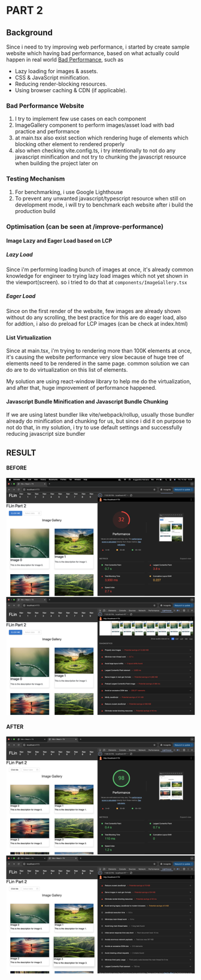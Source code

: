 # PART 2

## Background

Since i need to try improving web performance, i started by create sample website which having bad performance, based on what actually could happen in real world [Bad Performance](./bad-performance), such as

- Lazy loading for images & assets.
- CSS & JavaScript minification.
- Reducing render-blocking resources.
- Using browser caching & CDN (if applicable).

### Bad Performance Website

1. I try to implement few use cases on each component
2. ImageGallery component to perform images/asset load with bad practice and performance
3. at main.tsx also exist section which rendering huge of elements which blocking other element to rendered properly
4. also when checking vite.config.ts, i try intentionally to not do any javascript minification and not try to chunking the javascript resource when building the project later on

### Testing Mechanism

1. For benchmarking, i use Google Lighthouse
2. To prevent any unwanted javascript/typescript resource when still on development mode, i will try to benchmark each website after i build the production build

### Optimisation (can be seen at /improve-performance)

#### Image Lazy and Eager Load based on LCP

##### Lazy Load

Since i'm performing loading bunch of images at once, it's already common knowledge for engineer to trying lazy load images which not yet shown in the viewport(screen). so i tried to do that at `components/ImageGallery.tsx`

##### Eager Load

Since on the first render of the website, few images are already shown without do any scrolling, the best practice for this are do eager load, also for addtion, i also do preload for LCP images (can be check at index.html)

#### List Virtualization

Since at main.tsx, i'm trying to rendering more than 100K elements at once, it's causing the website performance very slow because of huge tree of elements need to be rendered in the same page. common solution we can do are to do virtualization on this list of elements.

My solution are using react-window library to help me do the virtualization, and after that, huge improvement of performance happened.

#### Javascript Bundle Minification and Javascript Bundle Chunking

If we are using latest bundler like vite/webpack/rollup, usually those bundler already do minification and chunking for us, but since i did it on purpose to not do that, in my solution, i try to use default settings and successfully reducing javascript size bundler

## RESULT

#### BEFORE

![Before 1](./bad-performance-1.png)
![Before 2](./bad-performance-2.png)

#### AFTER

![After 1](./improved-performance-1.png)
![After 2](./improved-performance-2.png)
